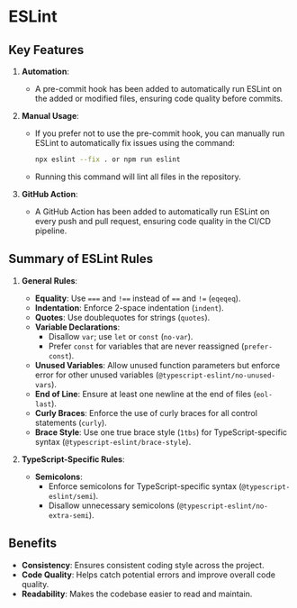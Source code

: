 # ESLint
## Key Features

1. **Automation**:
   - A pre-commit hook has been added to automatically run ESLint on the added or modified files, ensuring code quality before commits.

2. **Manual Usage**:
   - If you prefer not to use the pre-commit hook, you can manually run ESLint to automatically fix issues using the command:
     ```sh
     npx eslint --fix . or npm run eslint
     ```
   - Running this command will lint all files in the repository.

3. **GitHub Action**:
   - A GitHub Action has been added to automatically run ESLint on every push and pull request, ensuring code quality in the CI/CD pipeline.

## Summary of ESLint Rules

1. **General Rules**:
   - **Equality**: Use `===` and `!==` instead of `==` and `!=` (`eqeqeq`).
   - **Indentation**: Enforce 2-space indentation (`indent`).
   - **Quotes**: Use doublequotes for strings (`quotes`).
   - **Variable Declarations**: 
     - Disallow `var`; use `let` or `const` (`no-var`).
     - Prefer `const` for variables that are never reassigned (`prefer-const`).
   - **Unused Variables**: Allow unused function parameters but enforce error for other unused variables (`@typescript-eslint/no-unused-vars`).
   - **End of Line**: Ensure at least one newline at the end of files (`eol-last`).
   - **Curly Braces**: Enforce the use of curly braces for all control statements (`curly`).
   - **Brace Style**: Use one true brace style (`1tbs`) for TypeScript-specific syntax (`@typescript-eslint/brace-style`).

2. **TypeScript-Specific Rules**:
   - **Semicolons**:
     - Enforce semicolons for TypeScript-specific syntax (`@typescript-eslint/semi`).
     - Disallow unnecessary semicolons (`@typescript-eslint/no-extra-semi`).

## Benefits

- **Consistency**: Ensures consistent coding style across the project.
- **Code Quality**: Helps catch potential errors and improve overall code quality.
- **Readability**: Makes the codebase easier to read and maintain.